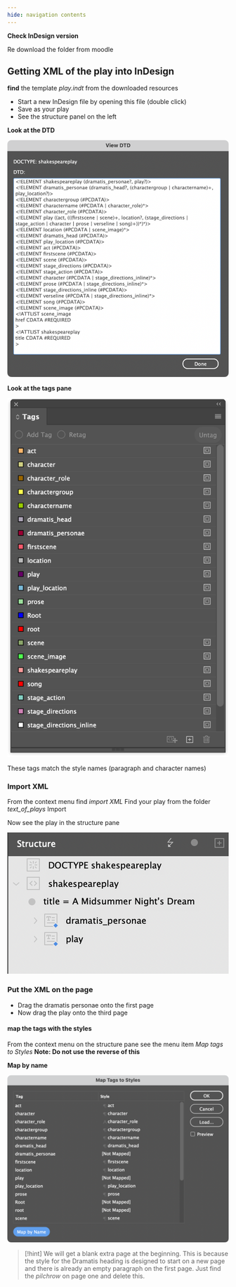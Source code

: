 ```yaml
---
hide: navigation contents
---
```


**Check InDesign version**

Re download the folder from moodle

## Getting XML of the play into InDesign

**find** the template *play.indt* from the downloaded resources

- Start a new InDesign file by opening this file (double click)
- Save as your play
- See the structure panel on the left

**Look at the DTD**

![Here is the DTD](../../media/Screenshot%202022-11-16%20at%2016.42.33.png)

**Look at the tags pane**

![Tags Pane](../../media/Screenshot%202022-11-16%20at%2016.47.40.png)

These tags match the style names (paragraph and character names)

### Import XML

From the context menu find _import XML_
Find your play from the folder _text_of_plays_
Import

Now see the play in the structure pane

![Structure](../../media/Screenshot%202022-11-16%20at%2016.44.51.png)

### Put the XML on the page

- Drag the dramatis personae onto the first page
- Now drag the play onto the third page

#### map the tags with the styles

From the context menu on the structure pane see the menu item _Map tags to Styles_
**Note: Do not use the reverse of this**

**Map by name**

![map by Name](../../media/Screenshot%202022-11-16%20at%2017.03.11.png)

> [!hint] 
>  We will get a blank extra page at the beginning. This is because the style for the Dramatis heading is designed to start on a new page and there is already an empty paragraph on the first page. Just find the *pilchrow* on page one and delete this.